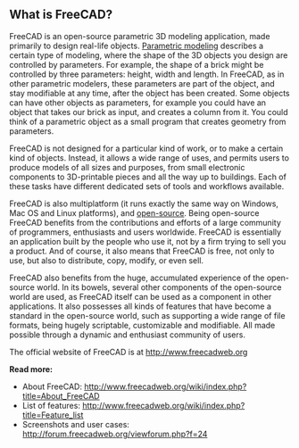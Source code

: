 ## What is FreeCAD?

FreeCAD is an open-source parametric 3D modeling application, made primarily to design real-life objects. [Parametric modeling](http://en.wikipedia.org/wiki/Parametric_feature_based_modeler) describes a certain type of modeling, where the shape of the 3D objects you design are controlled by parameters. For example, the shape of a brick might be controlled by three parameters: height,
width and length. In FreeCAD, as in other parametric modelers, these parameters are part of the object, and stay modifiable at any time, after the object has been created. Some objects can have other objects as parameters, for example you could have an object that takes our brick as input, and creates a column from it. You could think of a parametric object as a small program that creates geometry from parameters.

FreeCAD is not designed for a particular kind of work, or to make a certain kind of objects. Instead, it allows a wide range of uses, and permits users to produce models of all sizes and purposes, from small electronic components to 3D-printable pieces and all the way up to buildings. Each of these tasks have different dedicated sets of tools and workflows available.

FreeCAD is also multiplatform (it runs exactly the same way on Windows, Mac OS and Linux platforms), and [open-source](http://en.wikipedia.org/wiki/Open-source_software). Being open-source FreeCAD benefits from the contributions and efforts of a large community of programmers, enthusiasts and users worldwide. FreeCAD is essentially an application built by the people who use it, not by a firm trying to sell you a product. And of course, it also means that FreeCAD is free, not only to use, but also to distribute, copy, modify, or even sell.

FreeCAD also benefits from the huge, accumulated experience of the open-source world. In its bowels, several other components of the open-source world are used, as FreeCAD itself can be used as a component in other applications. It also possesses all kinds of features that have become a standard in the open-source world, such as supporting a wide range of file formats, being hugely scriptable, customizable and modifiable.  All made possible through a dynamic and enthusiast community of users.

The official website of FreeCAD is at http://www.freecadweb.org

**Read more:**

* About FreeCAD: http://www.freecadweb.org/wiki/index.php?title=About_FreeCAD
* List of features: http://www.freecadweb.org/wiki/index.php?title=Feature_list
* Screenshots and user cases: http://forum.freecadweb.org/viewforum.php?f=24
